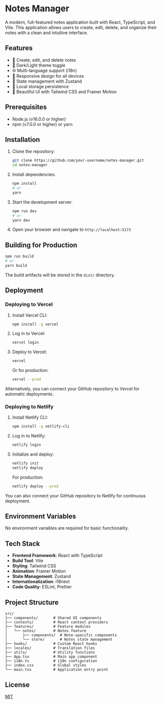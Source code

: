 # Notes Manager

A modern, full-featured notes application built with React, TypeScript, and Vite. This application allows users to create, edit, delete, and organize their notes with a clean and intuitive interface.

## Features

- 📝 Create, edit, and delete notes
- 🌙 Dark/Light theme toggle
- 🌐 Multi-language support (i18n)
- 📱 Responsive design for all devices
- 🔄 State management with Zustand
- 💾 Local storage persistence
- 🎨 Beautiful UI with Tailwind CSS and Framer Motion

## Prerequisites

- Node.js (v16.0.0 or higher)
- npm (v7.0.0 or higher) or yarn

## Installation

1. Clone the repository:

   ```bash
   git clone https://github.com/your-username/notes-manager.git
   cd notes-manager
   ```

2. Install dependencies:

   ```bash
   npm install
   # or
   yarn
   ```

3. Start the development server:

   ```bash
   npm run dev
   # or
   yarn dev
   ```

4. Open your browser and navigate to `http://localhost:5173`

## Building for Production

```bash
npm run build
# or
yarn build
```

The build artifacts will be stored in the `dist/` directory.

## Deployment

### Deploying to Vercel

1. Install Vercel CLI:

   ```bash
   npm install -g vercel
   ```

2. Log in to Vercel:

   ```bash
   vercel login
   ```

3. Deploy to Vercel:

   ```bash
   vercel
   ```

   Or for production:

   ```bash
   vercel --prod
   ```

Alternatively, you can connect your GitHub repository to Vercel for automatic deployments.

### Deploying to Netlify

1. Install Netlify CLI:

   ```bash
   npm install -g netlify-cli
   ```

2. Log in to Netlify:

   ```bash
   netlify login
   ```

3. Initialize and deploy:

   ```bash
   netlify init
   netlify deploy
   ```

   For production:

   ```bash
   netlify deploy --prod
   ```

You can also connect your GitHub repository to Netlify for continuous deployment.

## Environment Variables

No environment variables are required for basic functionality.

## Tech Stack

- **Frontend Framework**: React with TypeScript
- **Build Tool**: Vite
- **Styling**: Tailwind CSS
- **Animation**: Framer Motion
- **State Management**: Zustand
- **Internationalization**: i18next
- **Code Quality**: ESLint, Prettier

## Project Structure

```
src/
├── components/       # Shared UI components
├── contexts/         # React context providers
├── features/         # Feature modules
│   └── notes/        # Notes feature
│       ├── components/  # Note-specific components
│       └── store/       # Notes state management
├── hooks/            # Custom React hooks
├── locales/          # Translation files
├── utils/            # Utility functions
├── App.tsx           # Main app component
├── i18n.ts           # i18n configuration
├── index.css         # Global styles
└── main.tsx          # Application entry point
```

## License

[MIT](LICENSE)
